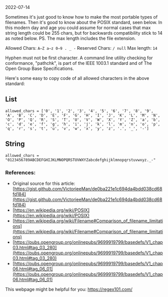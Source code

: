 2022-07-14

Sometimes it's just good to know how to make the most portable types of filenames.
Then it's good to know about the POSIX standard, seen below. In this modern day
and age you could assume for normal cases that max string length could be 255 chars,
but for backwards compatibility stick to 14 as noted below.
PS. The max length includes the file extension.

Allowed Chars: ```A–Z a–z 0–9 . _ -```
Reserved Chars: ```/ null```
Max length: ```14```

Hyphen must not be first character. A command line utility checking for conformance,
"pathchk", is part of the IEEE 1003.1 standard and of The Open Group Base Specifications.

Here's some easy to copy code of all allowed characters in the above standard:

## List

```
allowed_chars = ['0', '1', '2', '3', '4', '5', '6', '7', '8', '9', 'A', 'B', 'C', 'D', 'E', 'F', 'G', 'H', 'I', 'J', 'K', 'L', 'M', 'N', 'O', 'P', 'Q', 'R', 'S', 'T', 'U', 'V', 'W', 'X', 'Y', 'Z', 'a', 'b', 'c', 'd', 'e', 'f', 'g', 'h', 'i', 'j', 'k', 'l', 'm', 'n', 'o', 'p', 'q', 'r', 's', 't', 'u', 'v', 'w', 'x', 'y', 'z', '.', '_', '-']
```
## String

```
allowed_chars = "0123456789ABCDEFGHIJKLMNOPQRSTUVWXYZabcdefghijklmnopqrstuvwxyz._-"
```

### References:
* Original source for this article: [https://gist.github.com/VictorieeMan/de0ba221e1c694da4bdd038cd68fd184](https://gist.github.com/VictorieeMan/de0ba221e1c694da4bdd038cd68fd184)
* [https://en.wikipedia.org/wiki/POSIX](https://en.wikipedia.org/wiki/POSIX)
* [https://en.wikipedia.org/wiki/Filename#Comparison_of_filename_limitations](https://en.wikipedia.org/wiki/Filename#Comparison_of_filename_limitations)
* [https://pubs.opengroup.org/onlinepubs/9699919799/basedefs/V1_chap03.html#tag_03_280](https://pubs.opengroup.org/onlinepubs/9699919799/basedefs/V1_chap03.html#tag_03_280)
* [https://pubs.opengroup.org/onlinepubs/9699919799/basedefs/V1_chap06.html#tag_06_01](https://pubs.opengroup.org/onlinepubs/9699919799/basedefs/V1_chap06.html#tag_06_01)

This webpage might be helpful for you: https://regex101.com/
